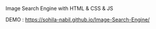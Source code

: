 Image  Search  Engine  with HTML  &  CSS  &  JS




DEMO : https://sohila-nabil.github.io/Image-Search-Engine/
